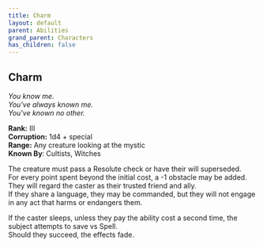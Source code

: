 ```yaml
---
title: Charm
layout: default
parent: Abilities
grand_parent: Characters
has_children: false
---
```


## Charm
_You know me._  
_You've always known me._  
_You've known no other._

**Rank:** III  
**Corruption:** 1d4 + special  
**Range:** Any creature looking at the mystic  
**Known By**: Cultists, Witches

The creature must pass a Resolute check or have their will superseded.  
For every point spent beyond the initial cost, a -1 obstacle may be added.  
They will regard the caster as their trusted friend and ally.  
If they share a language, they may be commanded, but they will not engage in any act that harms or endangers them.

If the caster sleeps, unless they pay the ability cost a second time, the subject attempts to save vs Spell.  
Should they succeed, the effects fade.
